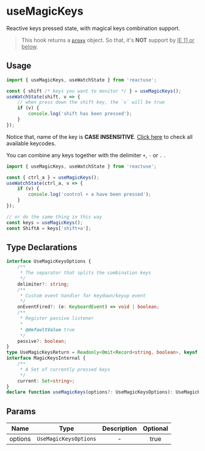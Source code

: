 # useMagicKeys

Reactive keys pressed state, with magical keys combination support.

> This hook returns a [`proxy`](https://developer.mozilla.org/en-US/docs/Web/JavaScript/Reference/Global_Objects/Proxy) object. So that, it's **NOT** support by <u>IE 11 or below</u>.

## Usage

```ts
import { useMagicKeys, useWatchState } from 'reactuse';

const { shift /* keys you want to monitor */ } = useMagicKeys();
useWatchState(shift, v => {
    // when press down the shift key, the `v` will be true
    if (v) {
        console.log('shift has been pressed');
    }
});
```

Notice that, name of the key is **CASE INSENSITIVE**. [Click here](https://developer.mozilla.org/en-US/docs/Web/API/UI_Events/Keyboard_event_code_values) to check all available keycodes.

You can combine any keys together with the delimiter `+`, `-` or `.` .

```ts
import { useMagicKeys, useWatchState } from 'reactuse';

const { ctrl_a } = useMagicKeys();
useWatchState(ctrl_a, v => {
    if (v) {
        console.log('control + a have been pressed');
    }
});

// or do the same thing in this way
const keys = useMagicKeys();
const ShiftA = keys['shift+a'];
```

## Type Declarations

```ts
interface UseMagicKeysOptions {
    /**
     * The separator that splits the combination keys
     */
    delimiter?: string;
    /**
     * Custom event handler for keydown/keyup event
     */
    onEventFired?: (e: KeyboardEvent) => void | boolean;
    /**
     * Register passive listener
     *
     * @defaultValue true
     */
    passive?: boolean;
}
type UseMagicKeysReturn = Readonly<Omit<Record<string, boolean>, keyof MagicKeysInternal> & MagicKeysInternal>;
interface MagicKeysInternal {
    /**
     * A Set of currently pressed keys
     */
    current: Set<string>;
}
declare function useMagicKeys(options?: UseMagicKeysOptions): UseMagicKeysReturn;
```

## Params

|  Name   |         Type          | Description | Optional |
| :-----: | :-------------------: | :---------: | :------: |
| options | `UseMagicKeysOptions` |      -      |   true   |
